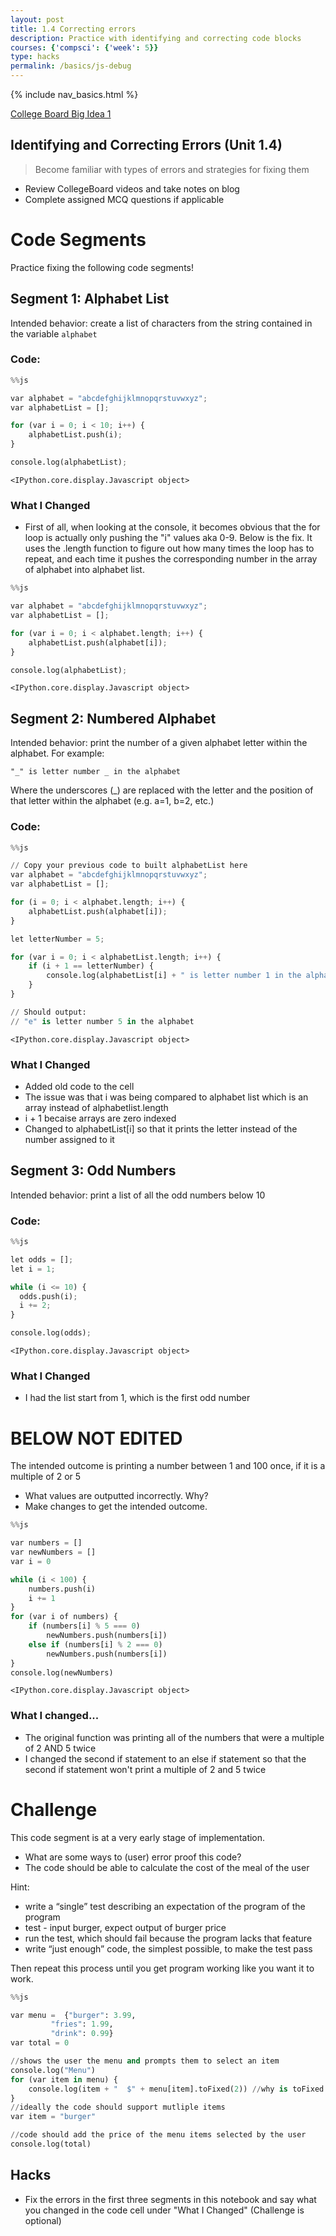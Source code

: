 ```yaml
---
layout: post
title: 1.4 Correcting errors
description: Practice with identifying and correcting code blocks
courses: {'compsci': {'week': 5}}
type: hacks
permalink: /basics/js-debug
---
```


{% include nav_basics.html %}

[College Board Big Idea 1](https://apclassroom.collegeboard.org/103/home?unit=1)

## Identifying and Correcting Errors (Unit 1.4)

> Become familiar with types of errors and strategies for fixing them

- Review CollegeBoard videos and take notes on blog
- Complete assigned MCQ questions if applicable

# Code Segments

Practice fixing the following code segments!

## Segment 1: Alphabet List

Intended behavior: create a list of characters from the string contained in the variable `alphabet`

### Code:


```python
%%js

var alphabet = "abcdefghijklmnopqrstuvwxyz";
var alphabetList = [];

for (var i = 0; i < 10; i++) {
	alphabetList.push(i);
}

console.log(alphabetList);
```


    <IPython.core.display.Javascript object>


### What I Changed

- First of all, when looking at the console, it becomes obvious that the for loop is actually only pushing the "i" values aka 0-9. Below is the fix. It uses the .length function to figure out how many times the loop has to repeat, and each time it pushes the corresponding number in the array of alphabet into alphabet list.


```python
%%js

var alphabet = "abcdefghijklmnopqrstuvwxyz";
var alphabetList = [];

for (var i = 0; i < alphabet.length; i++) {
    alphabetList.push(alphabet[i]);
}

console.log(alphabetList);
```


    <IPython.core.display.Javascript object>


## Segment 2: Numbered Alphabet

Intended behavior: print the number of a given alphabet letter within the alphabet. For example:
```
"_" is letter number _ in the alphabet
```

Where the underscores (_) are replaced with the letter and the position of that letter within the alphabet (e.g. a=1, b=2, etc.)

### Code:


```python
%%js

// Copy your previous code to built alphabetList here
var alphabet = "abcdefghijklmnopqrstuvwxyz";
var alphabetList = [];

for (i = 0; i < alphabet.length; i++) {
    alphabetList.push(alphabet[i]);
}

let letterNumber = 5;

for (var i = 0; i < alphabetList.length; i++) {
	if (i + 1 == letterNumber) {
		console.log(alphabetList[i] + " is letter number 1 in the alphabet");
	}
}

// Should output:
// "e" is letter number 5 in the alphabet
```


    <IPython.core.display.Javascript object>


### What I Changed

- Added old code to the cell
- The issue was that i was being compared to alphabet list which is an array instead of alphabetlist.length
- i + 1 becaise arrays are zero indexed
- Changed to alphabetList[i] so that it prints the letter instead of the number assigned to it

## Segment 3: Odd Numbers

Intended behavior: print a list of all the odd numbers below 10

### Code:


```python
%%js

let odds = [];
let i = 1;

while (i <= 10) {
  odds.push(i);
  i += 2;
}

console.log(odds);
```


    <IPython.core.display.Javascript object>


### What I Changed

- I had the list start from 1, which is the first odd number

# BELOW NOT EDITED

The intended outcome is printing a number between 1 and 100 once, if it is a multiple of 2 or 5 
- What values are outputted incorrectly. Why?
- Make changes to get the intended outcome.


```python
%%js

var numbers = []
var newNumbers = []
var i = 0

while (i < 100) {
    numbers.push(i)
    i += 1
}
for (var i of numbers) {
    if (numbers[i] % 5 === 0)
        newNumbers.push(numbers[i])
    else if (numbers[i] % 2 === 0)
        newNumbers.push(numbers[i])
}
console.log(newNumbers) 


```


    <IPython.core.display.Javascript object>


### What I changed...
- The original function was printing all of the numbers that were a multiple of 2 AND 5 twice
- I changed the second if statement to an else if statement so that the second if statement won't print a multiple of 2 and 5 twice

# Challenge

This code segment is at a very early stage of implementation.
- What are some ways to (user) error proof this code?
- The code should be able to calculate the cost of the meal of the user

Hint:
- write a “single” test describing an expectation of the program of the program
- test - input burger, expect output of burger price
- run the test, which should fail because the program lacks that feature
- write “just enough” code, the simplest possible, to make the test pass

Then repeat this process until you get program working like you want it to work.


```python
%%js

var menu =  {"burger": 3.99,
         "fries": 1.99,
         "drink": 0.99}
var total = 0

//shows the user the menu and prompts them to select an item
console.log("Menu")
for (var item in menu) {
    console.log(item + "  $" + menu[item].toFixed(2)) //why is toFixed used?
}
//ideally the code should support mutliple items
var item = "burger"

//code should add the price of the menu items selected by the user 
console.log(total)
```

## Hacks
- Fix the errors in the first three segments in this notebook and say what you changed in the code cell under "What I Changed" (Challenge is optional)

